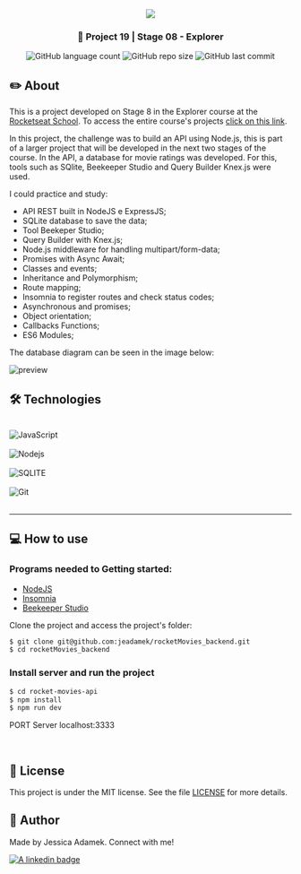 <div align="center">
   <img src="https://www.rocketseat.com.br/assets/logos/explorer.svg" />
</div>
<h3 align="center">🚀 Project 19 | Stage 08 - Explorer</h3>

<div align="center">
  <img alt="GitHub language count" src="https://img.shields.io/github/languages/count/jeadamek/rocketMovies_backend">

  <img alt="GitHub repo size" src="https://img.shields.io/github/repo-size/jeadamek/rocketMovies_backend">
  
  <img alt="GitHub last commit" src="https://img.shields.io/github/last-commit/jeadamek/rocketMovies_backend?color=%231280BF">

 <!-- <a href="https://jeadamek.github.io/rocketMovies_backend/"> ▶️ Access Project </a> -->
</div>  

## ✏️ About

This is a project developed on Stage 8 in the Explorer course at the [Rocketseat School](https://www.rocketseat.com.br/). To access the entire course's projects [click on this link](https://github.com/jeadamek/explorer-rocketseat). 


In this project, the challenge was to build an API using Node.js, this is part of a larger project that will be developed in the next two stages of the course.
In the API, a database for movie ratings was developed. For this, tools such as SQlite, Beekeeper Studio and Query Builder Knex.js were used.

I could practice and study:

- API REST built in NodeJS e ExpressJS;
- SQLite database to save the data;
- Tool Beekeper Studio;
- Query Builder with Knex.js;
- Node.js middleware for handling multipart/form-data;
- Promises with Async Await;
- Classes and events;
- Inheritance and Polymorphism;
- Route mapping;
- Insomnia to register routes and check status codes;
- Asynchronous and promises;
- Object orientation;
- Callbacks Functions;
- ES6 Modules;


The database diagram can be seen in the image below:<br/>

![preview](https://user-images.githubusercontent.com/78454317/217633923-314d2398-94a0-47f1-aade-bb53ba9655d8.png)


## 🛠️ Technologies

<div style="display: inline_block"><br/>
  <img align="center" alt="JavaScript" src="https://img.shields.io/badge/JavaScript-F7DF1E?style=for-the-badge&logo=javascript&logoColor=black" />  
  </br>
  </br>
  <img align="center" alt="Nodejs" src="https://img.shields.io/badge/Node.js-43853D?style=for-the-badge&logo=node.js&logoColor=white" />
  </br>
  </br>
  <img align="center" alt="SQLITE" src="https://img.shields.io/badge/SQLite-07405E?style=for-the-badge&logo=sqlite&logoColor=white" />
  </br>
  </br>
  <img align="center" alt="Git" src="https://img.shields.io/badge/Git-E34F26?style=for-the-badge&logo=git&logoColor=white" />
</div>
</br>

---

## 💻 How to use

### Programs needed to Getting started:
- [NodeJS](https://nodejs.org/en/)
- [Insomnia](https://insomnia.rest/download)
- [Beekeeper Studio](https://www.beekeeperstudio.io/)


Clone the project and access the project's folder:

```bash
$ git clone git@github.com:jeadamek/rocketMovies_backend.git
$ cd rocketMovies_backend
```

### Install server and run the project

```bash
$ cd rocket-movies-api
$ npm install
$ npm run dev
```
PORT Server localhost:3333

<br />

## 📝 License

This project is under the MIT license. See the file [LICENSE](LICENSE) for more details.


## 🎯 Author

<p>
	Made by Jessica Adamek. Connect with me! 	
</p>
<div>
  <a href="https://www.linkedin.com/in/jessica-adamek/" target="_blank">
    <img src="https://img.shields.io/badge/LinkedIn-0077B5?style=for-the-badge&logo=linkedin&logoColor=white" alt="A linkedin badge">
  </a>  
</div>
